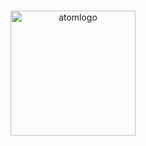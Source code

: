 <p align="center">
  <br>
  <img width=200 src="https://user-images.githubusercontent.com/68546522/164444735-4378d271-7ab9-41e4-8b5d-d9d0562995bb.png" alt="atomlogo">
  <br>
 </p>
 

